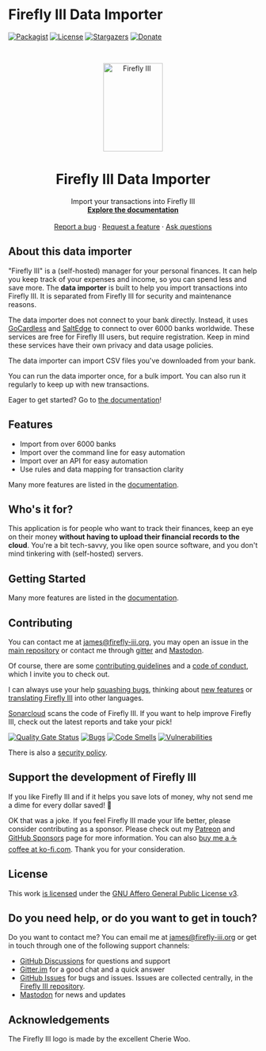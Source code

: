 # Firefly III Data Importer

[![Packagist][packagist-shield]][packagist-url]
[![License][license-shield]][license-url]
[![Stargazers][stars-shield]][stars-url]
[![Donate][donate-shield]][donate-url]

<!-- PROJECT LOGO -->
<br />
<p align="center">
  <a href="https://firefly-iii.org/">
    <img src="https://raw.githubusercontent.com/firefly-iii/firefly-iii/develop/.github/assets/img/logo-small.png" alt="Firefly III" width="120" height="178">
  </a>
</p>
  <h1 align="center">Firefly III Data Importer</h1>

  <p align="center">
    Import your transactions into Firefly III
    <br />
    <a href="https://docs.firefly-iii.org/"><strong>Explore the documentation</strong></a>
    <br />
    <br />
    <a href="https://github.com/firefly-iii/firefly-iii/issues">Report a bug</a>
    ·
    <a href="https://github.com/firefly-iii/firefly-iii/issues">Request a feature</a>
    ·
    <a href="https://github.com/firefly-iii/firefly-iii/discussions">Ask questions</a>
  </p>


## About this data importer

"Firefly III" is a (self-hosted) manager for your personal finances. It can help you keep track of your expenses and income, so you can spend less and save more. The **data importer** is built to help you import transactions into Firefly III. It is separated from Firefly III for security and maintenance reasons.

The data importer does not connect to your bank directly. Instead, it uses [GoCardless](https://gocardless.com/) and [SaltEdge](https://www.saltedge.com/products/spectre/countries) to connect to over 6000 banks worldwide. These services are free for Firefly III users, but require registration. Keep in mind these services have their own privacy and data usage policies.

The data importer can import CSV files you've downloaded from your bank.

You can run the data importer once, for a bulk import. You can also run it regularly to keep up with new transactions.

Eager to get started? Go to [the documentation](https://docs.firefly-iii.org/)!

## Features

* Import from over 6000 banks
* Import over the command line for easy automation
* Import over an API for easy automation
* Use rules and data mapping for transaction clarity

Many more features are listed in the [documentation](https://docs.firefly-iii.org/).

## Who's it for?

This application is for people who want to track their finances, keep an eye on their money **without having to upload their financial records to the cloud**. You're a bit tech-savvy, you like open source software, and you don't mind tinkering with (self-hosted) servers.

## Getting Started

Many more features are listed in the [documentation](https://docs.firefly-iii.org/).

## Contributing

You can contact me at [james@firefly-iii.org](mailto:james@firefly-iii.org), you may open an issue in the [main repository](https://github.com/firefly-iii/firefly-iii) or contact me through [gitter](https://gitter.im/firefly-iii/firefly-iii) and [Mastodon](https://fosstodon.org/@ff3).

Of course, there are some [contributing guidelines](https://github.com/firefly-iii/data-importer/blob/main/.github/contributing.md) and a [code of conduct](https://github.com/firefly-iii/data-importer/blob/main/.github/code_of_conduct.md), which I invite you to check out.

I can always use your help [squashing bugs](https://docs.firefly-iii.org/explanation/support/#contributing-code), thinking about [new features](https://docs.firefly-iii.org/explanation/support/#contributing-code) or [translating Firefly III](https://docs.firefly-iii.org/how-to/firefly-iii/development/translations/) into other languages.

[Sonarcloud][sc-project-url] scans the code of Firefly III. If you want to help improve Firefly III, check out the latest reports and take your pick!

[![Quality Gate Status][sc-gate-shield]][sc-project-url] [![Bugs][sc-bugs-shield]][sc-project-url] [![Code Smells][sc-smells-shield]][sc-project-url] [![Vulnerabilities][sc-vuln-shield]][sc-project-url]

There is also a [security policy](https://github.com/firefly-iii/data-importer/security/policy).

<!-- SPONSOR TEXT -->

## Support the development of Firefly III

If you like Firefly III and if it helps you save lots of money, why not send me a dime for every dollar saved! 🥳

OK that was a joke. If you feel Firefly III made your life better, please consider contributing as a sponsor. Please check out my [Patreon](https://www.patreon.com/jc5) and [GitHub Sponsors](https://github.com/sponsors/JC5) page for more information. You can also [buy me a ☕️ coffee at ko-fi.com](https://ko-fi.com/Q5Q5R4SH1). Thank you for your consideration.

<!-- END OF SPONSOR TEXT -->

## License

This work [is licensed](https://github.com/firefly-iii/data-importer/blob/main/LICENSE) under the [GNU Affero General Public License v3](https://www.gnu.org/licenses/agpl-3.0.html).

<!-- HELP TEXT -->

## Do you need help, or do you want to get in touch?

Do you want to contact me? You can email me at [james@firefly-iii.org](mailto:james@firefly-iii.org) or get in touch through one of the following support channels:

- [GitHub Discussions](https://github.com/firefly-iii/firefly-iii/discussions/) for questions and support
- [Gitter.im](https://gitter.im/firefly-iii/firefly-iii) for a good chat and a quick answer
- [GitHub Issues](https://github.com/firefly-iii/firefly-iii/issues) for bugs and issues. Issues are collected centrally, in the [Firefly III repository](https://github.com/firefly-iii/firefly-iii).
- <a rel="me" href="https://fosstodon.org/@ff3">Mastodon</a> for news and updates

<!-- END OF HELP TEXT -->

## Acknowledgements

The Firefly III logo is made by the excellent Cherie Woo.

[packagist-shield]: https://img.shields.io/packagist/v/firefly-iii/data-importer.svg?style=flat-square
[packagist-url]: https://packagist.org/packages/firefly-iii/data-importer
[license-shield]: https://img.shields.io/github/license/firefly-iii/data-importer.svg?style=flat-square
[license-url]: https://www.gnu.org/licenses/agpl-3.0.html
[stars-shield]: https://img.shields.io/github/stars/firefly-iii/data-importer.svg?style=flat-square
[stars-url]: https://github.com/firefly-iii/data-importer/stargazers
[donate-shield]: https://img.shields.io/badge/donate-%24%20%E2%82%AC-brightgreen?style=flat-square
[donate-url]: #support-the-development-of-firefly-iii
[hack-shield]: https://cdn.huntr.dev/huntr_security_badge_mono.svg
[hack-url]: https://huntr.dev/bounties/disclose

[sc-gate-shield]: https://sonarcloud.io/api/project_badges/measure?project=firefly-iii_data-importer&metric=alert_status
[sc-bugs-shield]: https://sonarcloud.io/api/project_badges/measure?project=firefly-iii_data-importer&metric=bugs
[sc-smells-shield]: https://sonarcloud.io/api/project_badges/measure?project=firefly-iii_data-importer&metric=code_smells
[sc-vuln-shield]: https://sonarcloud.io/api/project_badges/measure?project=firefly-iii_data-importer&metric=vulnerabilities
[sc-project-url]: https://sonarcloud.io/dashboard?id=firefly-iii_data-importer
